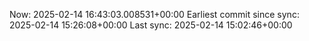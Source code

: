 Now: 2025-02-14 16:43:03.008531+00:00 Earliest commit since sync: 2025-02-14 15:26:08+00:00 Last sync: 2025-02-14 15:02:46+00:00
